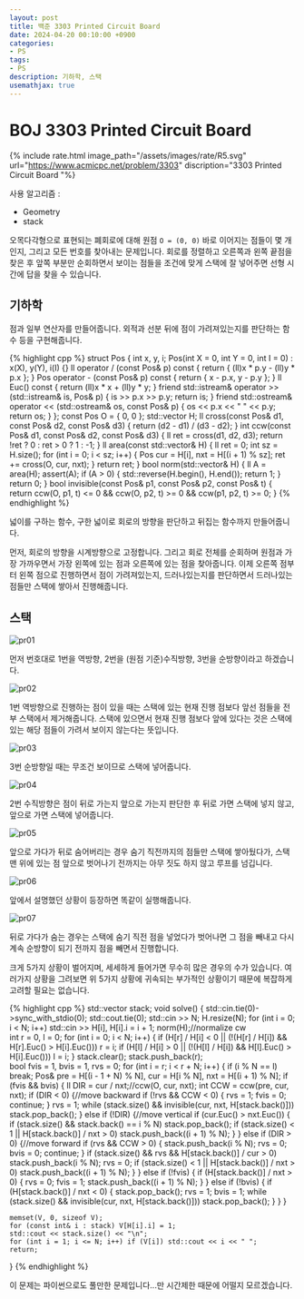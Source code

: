 ```yaml
---
layout: post
title: 백준 3303 Printed Circuit Board
date: 2024-04-20 00:10:00 +0900
categories:
- PS
tags:
- PS
description: 기하학, 스택
usemathjax: true
---
```


# BOJ 3303 Printed Circuit Board

{% include rate.html image_path="/assets/images/rate/R5.svg" url="https://www.acmicpc.net/problem/3303" discription="3303 Printed Circuit Board
"%}

사용 알고리즘 :
- Geometry
- stack

오목다각형으로 표현되는 폐회로에 대해 원점 `O = (0, 0)` 바로 이어지는 점들이 몇 개인지, 그리고 모든 번호를 찾아내는 문제입니다. 회로를 정렬하고 오른쪽과 왼쪽 끝점을 찾은 후 앞쪽 부분만 순회하면서 보이는 점들을 조건에 맞게 스택에 잘 넣어주면 선형 시간에 답을 찾을 수 있습니다.

## 기하학

점과 일부 연산자를 만들어줍니다. 외적과 선분 뒤에 점이 가려져있는지를 판단하는 함수 등을 구현해줍니다.

{% highlight cpp %}
struct Pos {
    int x, y, i;
    Pos(int X = 0, int Y = 0, int I = 0) : x(X), y(Y), i(I) {}
    ll operator / (const Pos& p) const { return { (ll)x * p.y - (ll)y * p.x }; }
    Pos operator - (const Pos& p) const { return { x - p.x, y - p.y }; }
    ll Euc() const { return (ll)x * x + (ll)y * y; }
    friend std::istream& operator >> (std::istream& is, Pos& p) { is >> p.x >> p.y; return is; }
    friend std::ostream& operator << (std::ostream& os, const Pos& p) { os << p.x << " " << p.y; return os; }
}; const Pos O = { 0, 0 };
std::vector<Pos> H;
ll cross(const Pos& d1, const Pos& d2, const Pos& d3) { return (d2 - d1) / (d3 - d2); }
int ccw(const Pos& d1, const Pos& d2, const Pos& d3) {
    ll ret = cross(d1, d2, d3);
    return !ret ? 0 : ret > 0 ? 1 : -1;
}
ll area(const std::vector<Pos>& H) {
    ll ret = 0;
    int sz = H.size();
    for (int i = 0; i < sz; i++) {
        Pos cur = H[i], nxt = H[(i + 1) % sz];
        ret += cross(O, cur, nxt);
    }
    return ret;
}
bool norm(std::vector<Pos>& H) {
    ll A = area(H);
    assert(A);
    if (A > 0) { std::reverse(H.begin(), H.end()); return 1; }
    return 0;
}
bool invisible(const Pos& p1, const Pos& p2, const Pos& t) {
    return ccw(O, p1, t) <= 0 && ccw(O, p2, t) >= 0 && ccw(p1, p2, t) >= 0;
}
{% endhighlight %}

넓이를 구하는 함수, 구한 넓이로 회로의 방향을 판단하고 뒤집는 함수까지 만들어줍니다.

먼저, 회로의 방향을 시계방향으로 고정합니다. 그리고 회로 전체를 순회하며 원점과 가장 가까우면서 가장 왼쪽에 있는 점과 오른쪽에 있는 점을 찾아줍니다. 이제 오른쪽 점부터 왼쪽 점으로 진행하면서 점이 가려져있는지, 드러나있는지를 판단하면서 드러나있는 점들만 스택에 쌓아서 진행해줍니다.

## 스택

![pr01](/assets/images/2024-04-20-print/pr01.jpg)

먼저 번호대로 1번을 역방향, 2번을 (원점 기준)수직방향, 3번을 순방향이라고 하겠습니다.

![pr02](/assets/images/2024-04-20-print/pr02.jpg)

1번 역방향으로 진행하는 점이 있을 때는 스택에 있는 현재 진행 점보다 앞선 점들을 전부 스택에서 제거해줍니다. 스택에 있으면서 현재 진행 점보다 앞에 있다는 것은 스택에 있는 해당 점들이 가려서 보이지 않는다는 뜻입니다.

![pr03](/assets/images/2024-04-20-print/pr03.jpg)

3번 순방향일 때는 무조건 보이므로 스택에 넣어줍니다.

![pr04](/assets/images/2024-04-20-print/pr04.jpg)

2번 수직방향은 점이 뒤로 가는지 앞으로 가는지 판단한 후 뒤로 가면 스택에 넣지 않고, 앞으로 가면 스택에 넣어줍니다.

![pr05](/assets/images/2024-04-20-print/pr05.jpg)

앞으로 가다가 뒤로 숨어버리는 경우 숨기 직전까지의 점들만 스택에 쌓아뒀다가, 스택 맨 위에 있는 점 앞으로 벗어나기 전까지는 아무 짓도 하지 않고 루프를 넘깁니다.

![pr06](/assets/images/2024-04-20-print/pr06.jpg)

앞에서 설명했던 상황이 등장하면 똑같이 실행해줍니다.

![pr07](/assets/images/2024-04-20-print/pr07.jpg)

뒤로 가다가 숨는 경우는 스택에 숨기 직전 점을 넣었다가 벗어나면 그 점을 빼내고 다시 계속 순방향이 되기 전까지 점을 빼면서 진행합니다.

크게 5가지 상황이 벌어지며, 세세하게 들어가면 무수히 많은 경우의 수가 있습니다. 여러가지 상황을 그려보면 위 5가지 상황에 귀속되는 부가적인 상황이기 때문에 복잡하게 고려할 필요는 없습니다.

{% highlight cpp %}
std::vector<int> stack;
void solve() {
    std::cin.tie(0)->sync_with_stdio(0);
    std::cout.tie(0);
    std::cin >> N;
    H.resize(N);
    for (int i = 0; i < N; i++) std::cin >> H[i], H[i].i = i + 1;
    norm(H);//normalize cw    
    int r = 0, l = 0;
    for (int i = 0; i < N; i++) {
        if (H[r] / H[i] < 0 || (!(H[r] / H[i]) && H[r].Euc() > H[i].Euc())) r = i;
        if (H[l] / H[i] > 0 || (!(H[l] / H[i]) && H[l].Euc() > H[i].Euc())) l = i;
    }
    stack.clear();
    stack.push_back(r);    
    bool fvis = 1, bvis = 1, rvs = 0;
    for (int i = r; i < r + N; i++) {
        if (i % N == l) break;
        Pos& pre = H[(i - 1 + N) % N], cur = H[i % N], nxt = H[(i + 1) % N];
        if (fvis && bvis) {
            ll DIR = cur / nxt;//ccw(O, cur, nxt);
            int CCW = ccw(pre, cur, nxt);
            if (DIR < 0) {//move backward
                if (!rvs && CCW < 0) {
                    rvs = 1;
                    fvis = 0;
                    continue;
                }
                rvs = 1;
                while (stack.size() && invisible(cur, nxt, H[stack.back()])) stack.pop_back();
            }
            else if (!DIR) {//move vertical
                if (cur.Euc() > nxt.Euc()) {
                    if (stack.size() && stack.back() == i % N) stack.pop_back();
                    if (stack.size() < 1 || H[stack.back()] / nxt > 0) stack.push_back((i + 1) % N);
                }
            }
            else if (DIR > 0) {//move forward
                if (rvs && CCW > 0) {
                    stack.push_back(i % N);
                    rvs = 0;
                    bvis = 0;
                    continue;
                }
                if (stack.size() && rvs && H[stack.back()] / cur > 0) stack.push_back(i % N);
                rvs = 0;
                if (stack.size() < 1 || H[stack.back()] / nxt > 0) stack.push_back((i + 1) % N);
            }
        }
        else if (!fvis) {
            if (H[stack.back()] / nxt > 0) {
                rvs = 0;
                fvis = 1;
                stack.push_back((i + 1) % N);
            }
        }
        else if (!bvis) {
            if (H[stack.back()] / nxt < 0) {
                stack.pop_back();
                rvs = 1;
                bvis = 1;
                while (stack.size() && invisible(cur, nxt, H[stack.back()])) stack.pop_back();
            }
        }
    }

    memset(V, 0, sizeof V);
    for (const int& i : stack) V[H[i].i] = 1;
    std::cout << stack.size() << "\n";
    for (int i = 1; i <= N; i++) if (V[i]) std::cout << i << " ";
    return;
}
{% endhighlight %}

이 문제는 파이썬으로도 풀만한 문제입니다...만 시간제한 때문에 어떨지 모르겠습니다.

<!--
{% highlight cpp %}
#define _CRT_SECURE_NO_WARNINGS
#include <iostream>
#include <algorithm>
#include <cmath>
#include <cstring>
#include <vector>
#include <cassert>
typedef long long ll;
const ll INF = 1e17;
const int LEN = 2e5 + 1;
int N;
bool V[LEN];

struct Pos {
    int x, y, i;
    Pos(int X = 0, int Y = 0, int I = 0) : x(X), y(Y), i(I) {}
    ll operator / (const Pos& p) const { return { (ll)x * p.y - (ll)y * p.x }; }
    Pos operator - (const Pos& p) const { return { x - p.x, y - p.y }; }
    ll Euc() const { return (ll)x * x + (ll)y * y; }
    friend std::istream& operator >> (std::istream& is, Pos& p) { is >> p.x >> p.y; return is; }
    friend std::ostream& operator << (std::ostream& os, const Pos& p) { os << p.x << " " << p.y; return os; }
}; const Pos O = { 0, 0 };
std::vector<Pos> H;
ll cross(const Pos& d1, const Pos& d2, const Pos& d3) { return (d2 - d1) / (d3 - d2); }
int ccw(const Pos& d1, const Pos& d2, const Pos& d3) {
    ll ret = cross(d1, d2, d3);
    return !ret ? 0 : ret > 0 ? 1 : -1;
}
ll area(const std::vector<Pos>& H) {
    ll ret = 0;
    int sz = H.size();
    for (int i = 0; i < sz; i++) {
        Pos cur = H[i], nxt = H[(i + 1) % sz];
        ret += cross(O, cur, nxt);
    }
    return ret;
}
bool norm(std::vector<Pos>& H) {
    ll A = area(H);
    assert(A);
    if (A > 0) { std::reverse(H.begin(), H.end()); return 1; }
    return 0;
}
bool invisible(const Pos& p1, const Pos& p2, const Pos& t) {
    return ccw(O, p1, t) <= 0 && ccw(O, p2, t) >= 0 && ccw(p1, p2, t) >= 0;
}
std::vector<int> stack;
void solve() {
    std::cin.tie(0)->sync_with_stdio(0);
    std::cout.tie(0);
    std::cin >> N;
    H.resize(N);
    for (int i = 0; i < N; i++) std::cin >> H[i], H[i].i = i + 1;
    norm(H);//normalize cw    
    int r = 0, l = 0;
    for (int i = 0; i < N; i++) {
        if (H[r] / H[i] < 0 || (!(H[r] / H[i]) && H[r].Euc() > H[i].Euc())) r = i;
        if (H[l] / H[i] > 0 || (!(H[l] / H[i]) && H[l].Euc() > H[i].Euc())) l = i;
    }
    stack.clear();
    stack.push_back(r);    
    bool fvis = 1, bvis = 1, rvs = 0;
    for (int i = r; i < r + N; i++) {
        if (i % N == l) break;
        Pos& pre = H[(i - 1 + N) % N], cur = H[i % N], nxt = H[(i + 1) % N];
        if (fvis && bvis) {
            ll DIR = cur / nxt;//ccw(O, cur, nxt);
            int CCW = ccw(pre, cur, nxt);
            if (DIR < 0) {//move backward
                if (!rvs && CCW < 0) {
                    rvs = 1;
                    fvis = 0;
                    continue;
                }
                rvs = 1;
                while (stack.size() && invisible(cur, nxt, H[stack.back()])) stack.pop_back();
            }
            else if (!DIR) {//move vertical
                if (cur.Euc() > nxt.Euc()) {
                    if (stack.size() && stack.back() == i % N) stack.pop_back();
                    if (stack.size() < 1 || H[stack.back()] / nxt > 0) stack.push_back((i + 1) % N);
                }
            }
            else if (DIR > 0) {//move forward
                if (rvs && CCW > 0) {
                    stack.push_back(i % N);
                    rvs = 0;
                    bvis = 0;
                    continue;
                }
                if (stack.size() && rvs && H[stack.back()] / cur > 0) stack.push_back(i % N);
                rvs = 0;
                if (stack.size() < 1 || H[stack.back()] / nxt > 0) stack.push_back((i + 1) % N);
            }
        }
        else if (!fvis) {
            if (H[stack.back()] / nxt > 0) {
                rvs = 0;
                fvis = 1;
                stack.push_back((i + 1) % N);
            }
        }
        else if (!bvis) {
            if (H[stack.back()] / nxt < 0) {
                stack.pop_back();
                rvs = 1;
                bvis = 1;
                while (stack.size() && invisible(cur, nxt, H[stack.back()])) stack.pop_back();
            }
        }
    }

    memset(V, 0, sizeof V);
    for (const int& i : stack) V[H[i].i] = 1;
    std::cout << stack.size() << "\n";
    for (int i = 1; i <= N; i++) if (V[i]) std::cout << i << " ";
    return;
}
int main() { solve(); return 0; }//boj3303 Printed Circuit Board
{% endhighlight %}
-->

